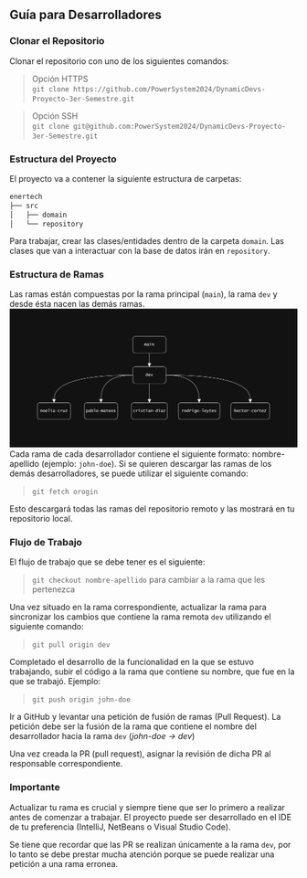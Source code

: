 ## Guía para Desarrolladores

### Clonar el Repositorio
Clonar el repositorio con uno de los siguientes comandos:
> Opción HTTPS <br> `git clone https://github.com/PowerSystem2024/DynamicDevs-Proyecto-3er-Semestre.git`

> Opción SSH <br> `git clone git@github.com:PowerSystem2024/DynamicDevs-Proyecto-3er-Semestre.git`

### Estructura del Proyecto
El proyecto va a contener la siguiente estructura de carpetas:
```
enertech
├── src
│   ├── domain
│   └── repository
```
Para trabajar, crear las clases/entidades dentro de la carpeta `domain`. Las clases que van a interactuar con la base de datos irán en `repository`.

### Estructura de Ramas
Las ramas están compuestas por la rama principal (`main`), la rama `dev` y desde ésta nacen las demás ramas.
![Diagrama que muestra la estructura de ramas del proyecto](diagrams/branches.svg)
Cada rama de cada desarrollador contiene el siguiente formato: nombre-apellido (ejemplo: `john-doe`).
Si se quieren descargar las ramas de los demás desarrolladores, se puede utilizar el siguiente comando:
> `git fetch orogin`

Esto descargará todas las ramas del repositorio remoto y las mostrará en tu repositorio local.

### Flujo de Trabajo
El flujo de trabajo que se debe tener es el siguiente:
> `git checkout nombre-apellido` para cambiar a la rama que les pertenezca

Una vez situado en la rama correspondiente, actualizar la rama para sincronizar los cambios que contiene la rama remota `dev` utilizando el siguiente comando:
> `git pull origin dev`

Completado el desarrollo de la funcionalidad en la que se estuvo trabajando, subir el código a la rama que contiene su nombre, que fue en la que se trabajó. Ejemplo:
> `git push origin john-doe`

Ir a GitHub y levantar una petición de fusión de ramas (Pull Request). La petición debe ser la fusión de la rama que contiene el nombre del desarrollador hacia la rama `dev` (_john-doe -> dev_)

Una vez creada la PR (pull request), asignar la revisión de dicha PR al responsable correspondiente.

### Importante
Actualizar tu rama es crucial y siempre tiene que ser lo primero a realizar antes de comenzar a trabajar.
El proyecto puede ser desarrollado en el IDE de tu preferencia (IntelliJ, NetBeans o Visual Studio Code).

Se tiene que recordar que las PR se realizan únicamente a la rama `dev`, por lo tanto se debe prestar mucha atención porque se puede realizar una petición a una rama erronea.